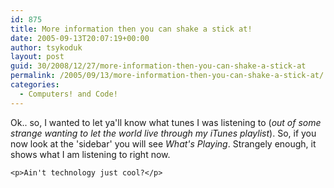 ```yaml
---
id: 875
title: More information then you can shake a stick at!
date: 2005-09-13T20:07:19+00:00
author: tsykoduk
layout: post
guid: 30/2008/12/27/more-information-then-you-can-shake-a-stick-at
permalink: /2005/09/13/more-information-then-you-can-shake-a-stick-at/
categories:
  - Computers! and Code!
---
```

<p>Ok.. so, I wanted to let ya'll know what tunes I was listening to (<em>out of some strange wanting to let the world live through my iTunes playlist</em>). So, if you now look at the 'sidebar' you will see <em>What's Playing</em>. Strangely enough, it shows what I am listening to right now.</p>


	<p>Ain't technology just cool?</p>